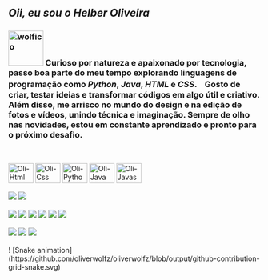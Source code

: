 ## _Oii, eu sou o Helber Oliveira_





### <img width="70" height="70" alt="wolfico" src="https://github.com/user-attachments/assets/10d3891e-bc96-4be3-b199-673c689c70b6" /> Curioso por natureza e apaixonado por tecnologia, passo boa parte do meu tempo explorando linguagens de programação como _Python_, _Java_, _HTML_ e _CSS_.ㅤGosto de criar, testar ideias e transformar códigos em algo útil e criativo. Além disso, me arrisco no mundo do design e na edição de fotos e vídeos, unindo técnica e imaginação. Sempre de olho nas novidades, estou em constante aprendizado e pronto para o próximo desafio. 

##

<div style="display: inline_block"><br>
  <img align= "center" alt= "Oli-Html" height= "40" width= "50" src="https://cdn.jsdelivr.net/gh/devicons/devicon@latest/icons/html5/html5-original.svg" />
  <img align= "center" alt= "Oli-Css" height= "40" width= "50" src="https://cdn.jsdelivr.net/gh/devicons/devicon@latest/icons/css3/css3-original.svg" />
  <img align= "center" alt= "Oli-Python" height= "40" width= "50" src="https://cdn.jsdelivr.net/gh/devicons/devicon@latest/icons/python/python-original.svg" />
  <img align= "center" alt= "Oli-Java" height= "40" width= "50" src="https://cdn.jsdelivr.net/gh/devicons/devicon@latest/icons/java/java-original.svg" />
  <img align= "center" alt= "Oli-Javascript" height= "40" width= "50" src="https://cdn.jsdelivr.net/gh/devicons/devicon@latest/icons/javascript/javascript-original.svg" />
</div>

<br>

<div>
  <a align="center" href="" target="_blank"> <img src="https://img.shields.io/badge/Adobe%20Lightroom-31A8FF?style=for-the-badge&logo=Adobe%20Lightroom&logoColor=white"></a>
  <a align="center" href="" target="_blank"> <img src="https://img.shields.io/badge/Adobe%20Photoshop-31A8FF?style=for-the-badge&logo=Adobe%20Photoshop&logoColor=black"></a>
</div>

<br>

<div>
  <a href="https://www.instagram.com/oliverhrzz" target="blank"><img src="https://img.shields.io/badge/Instagram-E4405F?style=for-the-badge&logo=instagram&logoColor=white" target="blank"></a>
  <a href="https://www.twitch.tv/spiderzerooo" target="_blank"><img src="https://img.shields.io/badge/Twitch-9146FF?style=for-the-badge&logo=twitch&logoColor=white"></a>
  <a href="zxhelberoliveira@gmail.com"><img src="https://img.shields.io/badge/Gmail-D14836?style=for-the-badge&logo=gmail&logoColor=white" target="blank"></a> 
  <a href="https://www.linkedin.com/in/helber-oliveira" target="_blank"> <img src="https://img.shields.io/badge/LinkedIn-0077B5?style=for-the-badge&logo=linkedin&logoColor=white" target="_blank"></a>
  <a href="https://www.tiktok.com/@oliverwolfz" target="_blank"> <img src="https://img.shields.io/badge/TikTok-000000?style=for-the-badge&logo=tiktok&logoColor=white"></a>
  <a align="center" href="" target="_blank"> <img src="https://img.shields.io/badge/Steam-000000?style=for-the-badge&logo=steam&logoColor=white"></a>


</div>

<br>

<div>
  <a align="center" href="" target="_blank"> <img src="https://img.shields.io/badge/AMD-Ryzen_5_5600G-ED1C24?style=for-the-badge&logo=amd&logoColor=white"></a>
  <a align="center" href="" target="_blank"> <img src="https://img.shields.io/badge/AMD-Radeon_RX_6600M-ED1C24?style=for-the-badge&logo=amd&logoColor=white"></a>
  <a align="center" href="" target="_blank"> <img src="https://img.shields.io/badge/Windows 11-0078D6?style=for-the-badge&logo=windows&logoColor=white"></a>
</div>

<br>

<div>
  ! [Snake animation] (https://github.com/oliverwolfz/oliverwolfz/blob/output/github-contribution-grid-snake.svg)
</div>

          



